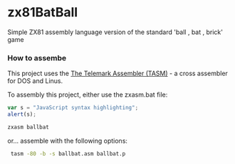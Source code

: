 # zx81BatBall
Simple ZX81 assembly language version of the standard 'ball , bat , brick' game

### How to assembe

This project uses the [The Telemark Assembler (TASM)](http://www.cpcalive.com/docs/TASMMAN.HTM) - a cross assembler for DOS and Linus.

To assembly this project, either use the zxasm.bat file:

```javascript
var s = "JavaScript syntax highlighting";
alert(s);
```


```bash
zxasm ballbat
```


or... assemble with the following options:

```bash
 tasm -80 -b -s ballbat.asm ballbat.p
```

